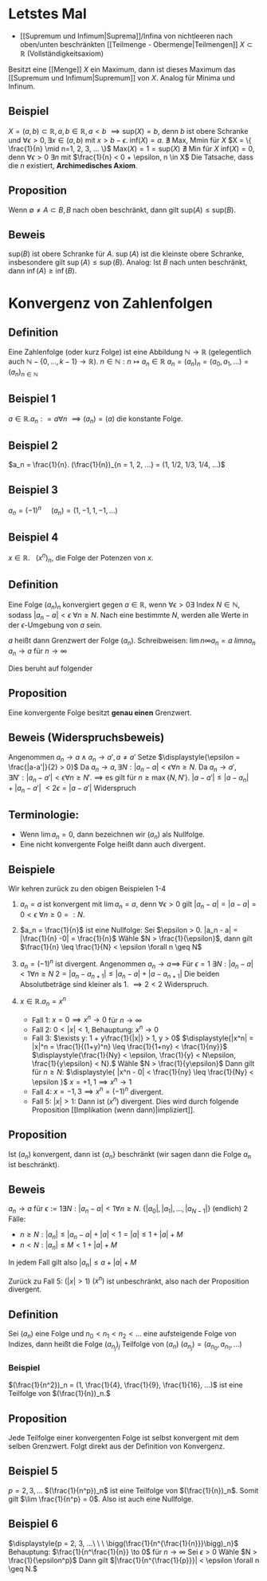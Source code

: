 # Letstes Mal
- [[Supremum und Infimum|Suprema]]/Infina von nichtleeren nach oben/unten beschränkten [[Teilmenge - Obermenge|Teilmengen]] $X \subset \mathbb R$ (Vollständigkeitsaxiom)

Besitzt eine [[Menge]] $X$ ein Maximum, dann ist dieses Maximum das [[Supremum und Infimum|Supremum]] von $X$. Analog für Minima und Infinum.

## Beispiel
$X = (a,b) \subset \mathbb R, a, b \in \mathbb R, a<b$
$\implies \textrm{sup}(X) = b$, denn $b$ ist obere Schranke und $\forall \epsilon > 0, \exists x \in (a,b)$ mit $x > b-\epsilon$.
inf$(X) = a.$   $\nexists$ Max, Mmin für $X$
$X = \{ \frac{1}{n} \mid n=1, 2, 3, ... \}$
$\textrm{Max}(X) = 1 = \textrm{sup}(X)$
$\nexists$ Min für $X$
$\textrm{inf}(X) = 0$, denn $\forall \epsilon > 0$
$\exists n$ mit $\frac{1}{n} < 0 + \epsilon, n \in X$
Die Tatsache, dass die $n$ existiert, **Archimedisches Axiom**.

## Proposition
Wenn $\emptyset \neq A \subset B, B$ nach oben beschränkt, dann gilt $\textrm{sup}(A) \leq \textrm{sup}(B)$.
## Beweis
$\textrm{sup}(B)$ ist obere Schranke für $A$. 
$\sup(A)$ ist die kleinste obere Schranke, insbesondere gilt $\sup(A) \leq \sup(B)$.
Analog: Ist $B$ nach unten beschränkt, dann $\inf(A) \geq \inf(B)$.

# Konvergenz von Zahlenfolgen
## Definition
Eine Zahlenfolge (oder kurz Folge) ist eine Abbildung $\mathbb N \to \mathbb R$ (gelegentlich auch $\mathbb N - \{ 0, ..., k-1 \} \to \mathbb R$).
$n \in \mathbb N: n \mapsto a_n \in \mathbb R$
$a_n = (a_n)_n = (a_0, a_1, ...) = (a_n)_{n \in \mathbb N}$
## Beispiel 1
$a \in \mathbb R. a_n: = a \forall n$
$\implies (a_n) = (a)$ die konstante Folge.
## Beispiel 2 
$a_n = \frac{1}{n}. (\frac{1}{n})_{n = 1, 2, ...} = (1, 1/2, 1/3, 1/4, ...)$
## Beispiel 3
$a_n = (-1)^n\ \ \ \ \  (a_n)=(1, -1, 1, -1, ...)$
## Beispiel 4 
$x \in \mathbb R.\ \ \  (x^n)_n$, die Folge der Potenzen von $x$.

## Definition
Eine Folge $(a_n)_n$ konvergiert gegen $a \in \mathbb R$, wenn $\forall \epsilon > 0 \exists$ Index $N \in \mathbb N$, sodass $|a_n-a|<\epsilon\ \forall n \geq N$. Nach eine bestimmte $N$, werden alle Werte in der $\epsilon$-Umgebung von $a$ sein.


$a$ heißt dann Grenzwert der Folge $(a_n)$.
Schreibweisen: $\lim{n}{\infty} a_n = a$
$lim n a_n$
$a_n \to a$ für $n \to \infty$

Dies beruht auf folgender 
## Proposition
Eine konvergente Folge besitzt **genau einen** Grenzwert.
## Beweis (Widerspruchsbeweis)
Angenommen $a_n \to a \wedge a_n \to a', a\neq a'$
Setze $\displaystyle{\epsilon = \frac{|a-a'|}{2} > 0}$
Da $a_n \to a, \exists N: |a_n-a|<\epsilon \forall n \geq N$.
Da $a_n \to a', \exists N': |a_n-a'|<\epsilon \forall n \geq N'$.
$\implies$ es gilt für $n \geq \max\{ N, N' \}$.
$|a-a'| \leq |a-a_n| + |a_n - a'|$
$< 2\epsilon = |a - a'|$
Widerspruch
## Terminologie:
- Wenn $\lim a_n = 0$, dann bezeichnen wir $(a_n)$ als Nullfolge.
- Eine nicht konvergente Folge heißt dann auch divergent.

## Beispiele
Wir kehren zurück zu den obigen Beispielen 1-4
1. $a_n = a$ ist konvergent mit $\lim a_n = a$, denn $\forall \epsilon > 0$ gilt $|a_n - a| = |a-a| = 0 < \epsilon$
$\forall n \geq 0 =:N$.

2. $a_n = \frac{1}{n}$ ist eine Nullfolge:
Sei $\epsilon > 0. |a_n - a| = |\frac{1}{n} -0| = \frac{1}{n}$ 
Wähle $N > \frac{1}{\epsilon}$, dann gilt $\frac{1}{n} \leq \frac{1}{N} < \epsilon \forall n \geq N$

3. $a_n = (-1)^n$ ist divergent.
Angenommen $a_n \to a \implies$
Für $\epsilon = 1\ \exists N: |a_n - a| < 1 \forall n \geq N$
$2 = |a_n - a_{n+1}| \leq |a_n - a| + |a - a_{n+1}|$ Die beiden Absolutbeträge sind kleiner als $1$.
$\implies 2 < 2$ Widerspruch.

4. $x \in \mathbb R. a_n = x^n$
	- Fall 1: $x=0 \implies x^n \to 0$ für $n \to \infty$
	- Fall 2: $0 < |x| < 1$, Behauptung: $x^n \to 0$
	- Fall 3: $\exists y: 1 + y\frac{1}{|x|} > 1, y > 0$
	$\displaystyle{|x^n| = |x|^n = \frac{1}{(1+y)^n} \leq \frac{1}{1+ny} < \frac{1}{ny}}$
	$\displaystyle{\frac{1}{Ny} < \epsilon, \frac{1}{y} < N\epsilon, \frac{1}{y\epsilon} < N}.$
	Wähle $N > \frac{1}{y\epsilon}$
	Dann gilt für $n \geq N$:
	$\displaystyle{ |x^n - 0| < \frac{1}{ny} \leq \frac{1}{Ny} < \epsilon }$
	$x=+1, 1\implies x^n \to 1$
	- Fall 4: $x = -1, 3 \implies x^n = (-1)^n$ divergent.
	- Fall 5: $|x| > 1$: Dann ist $(x^n)$ divergent. Dies wird durch folgende Proposition [[Implikation (wenn dann)|impliziert]].

## Proposition
Ist $(a_n)$ konvergent, dann ist $\{a_n\}$ beschränkt (wir sagen dann die Folge $a_n$ ist beschränkt).
## Beweis
$a_n \to a$
für $\epsilon:=1 \exists N: |a_n - a| < 1 \forall n \geq N$.
$\{ |a_0|, |a_1|, ..., |a_{N-1}| \}$ (endlich)
2 Fälle:
- $n \geq N: |a_n| \leq |a_n - a| + |a| < 1 = |a| \leq 1+|a|+M$
- $n < N: |a_n| \leq M < 1 + |a| + M$

In jedem Fall gilt also $|a_n| \leq a + |a| + M$

Zurück zu Fall 5: $(|x| > 1)$
$(x^n)$ ist unbeschränkt, also nach der Proposition divergent.

## Definition
Sei $(a_n)$ eine Folge und $n_0<n_1<n_2<...$
eine aufsteigende Folge von Indizes, dann heißt die Folge $(a_{n_j})_j$ Teilfolge von $(a_n)$
$(a_{n_j}) = (a_{n_0}, a_{n_1}, ...)$
### Beispiel
$(\frac{1}{n^2})_n = (1, \frac{1}{4}, \frac{1}{9}, \frac{1}{16}, ...)$ ist eine Teilfolge von $(\frac{1}{n})_n.$

## Proposition
Jede Teilfolge einer konvergenten Folge ist selbst konvergent mit dem selben Grenzwert. Folgt direkt aus der Definition von Konvergenz.
## Beispiel 5
$p = 2, 3, ...$
$(\frac{1}{n^p})_n$ ist eine Teilfolge von $(\frac{1}{n})_n$. Somit gilt $\lim \frac{1}{n^p} = 0$. Also ist auch eine Nullfolge.

## Beispiel 6
$\displaystyle{p = 2, 3, ...\ \ \ \bigg(\frac{1}{n^{\frac{1}{n}}}\bigg)_n}$
Behauptung: $\frac{1}{n^\frac{1}{n}} \to 0$ für $n \to \infty$
Sei $\epsilon > 0$
Wähle $N > \frac{1}{\epsilon^p}$ Dann gilt 
$|\frac{1}{n^{\frac{1}{p}}}| < \epsilon \forall n \geq N.$
